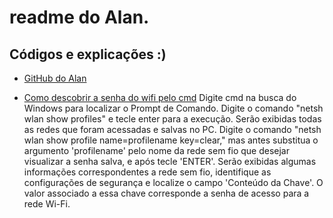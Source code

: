 # readme do Alan.

## Códigos e explicações :)

- [GitHub do Alan](https://github.com/Waliwe/Curso)

- [Como descobrir a senha do wifi pelo cmd](https://g1.globo.com/economia/tecnologia/blog/ronaldo-prass/post/2019/04/14/como-descobrir-a-senha-do-wi-fi-salva-no-windows.ghtml)
Digite cmd na busca do Windows para localizar o Prompt de Comando.
Digite o comando "netsh wlan show profiles" e tecle enter para a execução.
Serão exibidas todas as redes que foram acessadas e salvas no PC.
Digite o comando "netsh wlan show profile name=profilename key=clear," mas antes substitua o argumento 'profilename' pelo nome da rede sem fio que desejar visualizar a senha salva, e após tecle 'ENTER'.
Serão exibidas algumas informações correspondentes a rede sem fio, identifique as configurações de segurança e localize o campo 'Conteúdo da Chave'. O valor associado a essa chave corresponde a senha de acesso para a rede Wi-Fi.
